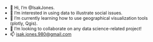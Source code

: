  - 👋 Hi, I’m @IsakJones.
 - 👀 I’m interested in using data to illustrate social issues.
 - 🌱 I’m currently learning how to use geographical visualization tools (plotly, Qgis).
 - 💞️ I’m looking to collaborate on any data science-related project!
 - 📫 isak.jones.980@gmail.com

<!---
IsakJones/IsakJones is a ✨ special ✨ repository because its `README.md` (this file) appears on your GitHub profile.
You can click the Preview link to take a look at your changes.
--->
